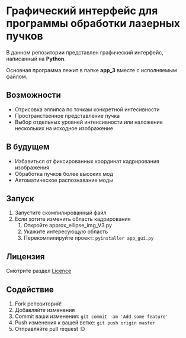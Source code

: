 # Графический интерфейс для программы обработки лазерных пучков

В данном репозитории представлен графический интерфейс, написанный на **Python**.

Основная программа лежит в папке **app_3** вместе с исполняемым файлом.

## Возможности

* Отрисовка эллипса по точкам конкретной интесивности
* Пространственное представление пучка
* Выбор отдельных уровней интенсивности или наложение нескольких на исходное изображение

## В будущем

* Избавиться от фиксированных координат кадрирования изображения
* Обработка пучков более высоких мод
* Автоматическое распознавание моды

## Запуск

1. Запустите скомпилированный файл
2. Если хотите изменить область кадрирования
    1. Откройте approx_ellipse_img_V3.py
    2. Укажите интересующую область
    3. Перекомпилируйте проект: `pyinstaller app_gui.py`

## Лицензия

Смотрите раздел [Licence](https://github.com/Fnska/gui_apps/blob/master/LICENSE/)

## Содействие
1. Fork репозиторий!
2. Добавляйте изменения
3. Commit ваши изменения: `git commit -am 'Add some feature'`
4. Push изменения к вашей ветке: `git push origin master`
5. Отправляйте pull request :D
